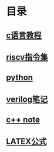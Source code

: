 # 目录



## [c语言教程](./doc/c-language.md)

## [riscv指令集](./doc/riscv-instruction-set.md)

## [python](./doc/learning-python.md) 

## [verilog笔记](./doc/verilog.md)

## [c++ note](./doc/c++.md)

## [LATEX公式](./doc/latex-formula.md)

